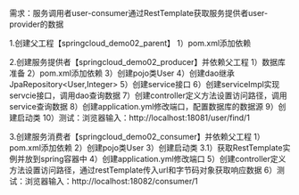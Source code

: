 需求：服务调用者user-consumer通过RestTemplate获取服务提供者user-provider的数据

1.创建父工程【springcloud_demo02_parent】
 1）pom.xml添加依赖

2.创建服务提供者【springcloud_demo02_producer】并依赖父工程
 1）数据库准备
 2）pom.xml添加依赖
 3）创建pojo类User
 4）创建dao继承JpaRepository<User,Integer>
 5）创建service接口
 6）创建serviceImpl实现servcie接口，调用dao查询数据
 7）创建controller定义方法设置访问路径，调用service查询数据
 8）创建application.yml修改端口，配置数据库的数据源
 9）创建启动类
 10）测试：浏览器输入：http://localhost:18081/user/find/1
 
3.创建服务消费者【springcloud_demo02_consumer】并依赖父工程
 1）pom.xml添加依赖
 2）创建pojo类User
 3）创建启动类
  3.1）获取RestTemplate实例并放到spring容器中
 4）创建application.yml修改端口
 5）创建controller定义方法设置访问路径，通过restTemplate传入url和字节码对象获取响应数据
 6）测试：浏览器输入：http://localhost:18082/consumer/1